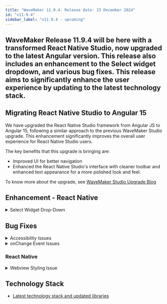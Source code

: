 ```yaml
---
title: "WaveMaker 11.9.4- Release date: 23 December 2024"
id: "v11-9-4"
sidebar_label: "v11.9.4 - upcoming"
---
```


WaveMaker Release 11.9.4 will be here with a transformed React Native Studio, now upgraded to the latest Angular version. This release also includes an enhancement to the Select widget dropdown, and various bug fixes. This release aims to significantly enhance the user experience by updating to the latest technology stack.
---

## Migrating React Native Studio to Angular 15

We have upgraded the React Native Studio framework from Angular JS to Angular 15, following a similar approach to the previous WaveMaker Studio upgrade. This enhancement significantly improves the overall user experience for React Native Studio users.

The key benefits that this upgrade is bringing are:

- Improved UI for better navigation
- Enhanced the React Native Studio's interface with cleaner toolbar and enhanced text appearance for a more polished look and feel.

To know more about the upgrade, see [WaveMaker Studio Upgrade Blog](/learn/blog/2024/03/04/wavemaker-11-6-release#whats-new)

## Enhancement - React Native

<details> <summary> Select Widget Drop-Down </summary> 

A new class, `select-dropdown`, is added to the Select widget, allowing dropdown options to be displayed directly on the same page under the Select widget. This feature improves usability and enhances the user experience.

**Before**:

![Select Dropdown Before](/learn/assets/select-dropdown-before.png)

**After**:

![Select Dropdown After](/learn/assets/select-dropdown.png)

</details>

## Bug Fixes

<details> <summary> Accessibility Issues</summary>

Observed and addressed accessibility issues related to the Data Table.

</details>

<details> <summary> onChange Event Issues</summary>

- When the form within the dialog contains a number widget as a form field and Update Value on is set to **blur**, the **onChange** event is not triggered the first time when entire value is deleted from the form field. This was observed when a default value was already set for the Number widget.
- In case of the number widget, an issue was observed when Update Value on is set to **blur**, the **onChange** event is triggered immediately upon entering a value during the first time preview, even without blurring out of the widget.

</details>

### React Native

<details> <summary> Webview Styling Issue </summary>

Previously, users were unable to customize the Webview widget and its content. With this fix, two properties, `.app-webview-content` and `.app-webview` are exposed where,

- **.app-webview**: helps you customize the Webview widget container properties like border width and height.
- **.app-webview-content**: helps you customize the content within the Webview widget.

</details>

## Technology Stack

- [Latest technology stack and updated libraries](/learn/wavemaker-release-notes#technology-stack)